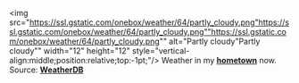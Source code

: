 <img src="https://ssl.gstatic.com/onebox/weather/64/partly_cloudy.png"https://ssl.gstatic.com/onebox/weather/64/partly_cloudy.png""https://ssl.gstatic.com/onebox/weather/64/partly_cloudy.png"" alt="Partly cloudy"Partly cloudy"" width="12" height="12" style="vertical-align:middle;position:relative;top:-1pt;"/> Weather in my [**hometown**](https://en.wikipedia.org/wiki/Shantou) now. Source: [**WeatherDB**](https://weatherdbi.herokuapp.com/)